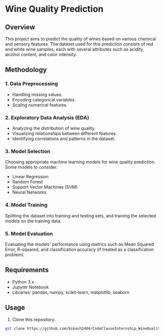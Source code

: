 # Wine Quality Prediction

## Overview

This project aims to predict the quality of wines based on various chemical and sensory features. The dataset used for this prediction consists of red and white wine samples, each with several attributes such as acidity, alcohol content, and color intensity.


## Methodology

### 1. Data Preprocessing

- Handling missing values.
- Encoding categorical variables.
- Scaling numerical features.

### 2. Exploratory Data Analysis (EDA)

- Analyzing the distribution of wine quality.
- Visualizing relationships between different features.
- Identifying correlations and patterns in the dataset.

### 3. Model Selection

Choosing appropriate machine learning models for wine quality prediction. Some models to consider:

- Linear Regression
- Random Forest
- Support Vector Machines (SVM)
- Neural Networks

### 4. Model Training

Splitting the dataset into training and testing sets, and training the selected models on the training data.

### 5. Model Evaluation

Evaluating the models' performance using metrics such as Mean Squared Error, R-squared, and classification accuracy (if treated as a classification problem).

## Requirements

- Python 3.x
- Jupyter Notebook
- Libraries: pandas, numpy, scikit-learn, matplotlib, seaborn

## Usage

1. Clone this repository:

```bash
git clone https://github.com/bikash2404/CodeClauseInternship_WineQualityPrediction.git
